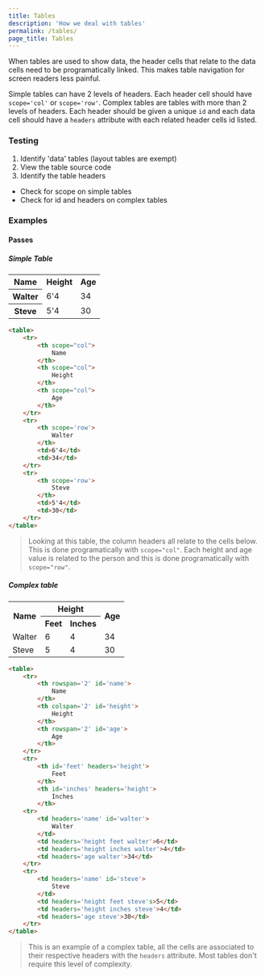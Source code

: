 ```yaml
---
title: Tables
description: 'How we deal with tables'
permalink: /tables/
page_title: Tables
---
```


When tables are used to show data, the header cells that relate to the data cells need to be programatically linked. This makes table navigation for screen readers less painful. 

Simple tables can have 2 levels of headers. Each header cell should have `scope='col'` or `scope='row'`. 
Complex tables are tables with more than 2 levels of headers. Each header should be given a unique `id` and each data cell should have a `headers` attribute with each related header cells id listed. 

### Testing

1. Identify 'data' tables (layout tables are exempt)
2. View the table source code
3. Identify the table headers
  * Check for scope on simple tables
  * Check for id and headers on complex tables 

### Examples

#### Passes

##### Simple Table

<table>
	<tr>
		<th scope="col">
			Name
		</th>
		<th scope="col">
			Height
		</th>
		<th scope="col">
			Age
		</th>
	</tr>
	<tr>
		<th scope='row'>
			Walter
		</th>
		<td>6'4</td>
		<td>34</td>
	</tr>
	<tr>
		<th scope='row'>
			Steve
		</th>
		<td>5'4</td>
		<td>30</td>
	</tr>
</table>

```html
<table>
	<tr>
		<th scope="col">
			Name
		</th>
		<th scope="col">
			Height
		</th>
		<th scope="col">
			Age
		</th>
	</tr>
	<tr>
		<th scope='row'>
			Walter
		</th>
		<td>6'4</td>
		<td>34</td>
	</tr>
	<tr>
		<th scope='row'>
			Steve
		</th>
		<td>5'4</td>
		<td>30</td>
	</tr>
</table>
```

> Looking at this table, the column headers all relate to the cells below. This is done programatically with ```scope="col"```. Each height and age value is related to the person and this is done programatically with ```scope="row"```.

##### Complex table

<table>
	<tr>
		<th rowspan='2' id='name'>
			Name
		</th>
		<th colspan='2' id='height'>
			Height
		</th>
		<th rowspan='2' id='age'>
			Age
		</th>
	</tr>
	<tr>
		<th id='feet' headers='height'>
			Feet
		</th>
		<th id='inches' headers='height'>
			Inches
		</th>
	</tr>
	<tr>
		<td headers='name'>
			Walter
		</td>
		<td headers='height feet'>6</td>
		<td headers='height inches'>4</td>
		<td headers='age'>34</td>
	</tr>
	<tr>
		<td headers='name'>
			Steve
		</td>
		<td headers='height feet's>5</td>
		<td headers='height inches'>4</td>
		<td headers='age'>30</td>
	</tr>
</table>

```html
<table>
	<tr>
		<th rowspan='2' id='name'>
			Name
		</th>
		<th colspan='2' id='height'>
			Height
		</th>
		<th rowspan='2' id='age'>
			Age
		</th>
	</tr>
	<tr>
		<th id='feet' headers='height'>
			Feet
		</th>
		<th id='inches' headers='height'>
			Inches
		</th>
	<tr>
		<td headers='name' id='walter'>
			Walter
		</td>
		<td headers='height feet walter'>6</td>
		<td headers='height inches walter'>4</td>
		<td headers='age walter'>34</td>
	</tr>
	<tr>
		<td headers='name' id='steve'>
			Steve
		</td>
		<td headers='height feet steve's>5</td>
		<td headers='height inches steve'>4</td>
		<td headers='age steve'>30</td>
	</tr>
</table>
```

> This is an example of a complex table, all the cells are associated to their respective headers with the ```headers``` attribute. Most tables don't require this level of complexity. 
